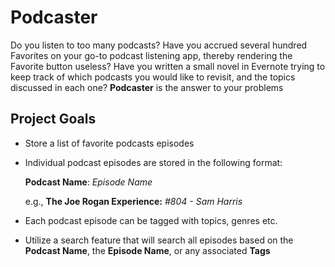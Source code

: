 # Podcaster

Do you listen to too many podcasts? Have you accrued several hundred Favorites on your go-to podcast listening app, thereby rendering the Favorite button useless? Have you written a small novel in Evernote trying to keep track of which podcasts you would like to revisit, and the topics discussed in each one? **Podcaster** is the answer to your problems

## Project Goals
- Store a list of favorite podcasts episodes
- Individual podcast episodes are stored in the following format:

   **Podcast Name**: *Episode Name*

  e.g., **The Joe Rogan Experience:** *#804 - Sam Harris*
  
- Each podcast episode can be tagged with topics, genres etc.
- Utilize a search feature that will search all episodes based on the **Podcast Name**, the **Episode Name**, or any associated **Tags**
